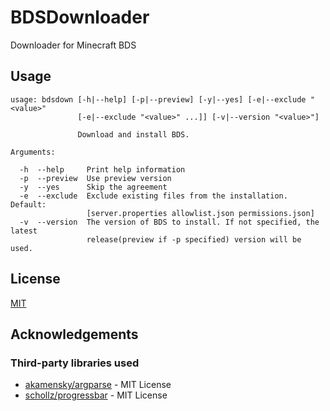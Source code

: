 # BDSDownloader
Downloader for Minecraft BDS

## Usage
```
usage: bdsdown [-h|--help] [-p|--preview] [-y|--yes] [-e|--exclude "<value>"
               [-e|--exclude "<value>" ...]] [-v|--version "<value>"]

               Download and install BDS.

Arguments:

  -h  --help     Print help information
  -p  --preview  Use preview version
  -y  --yes      Skip the agreement
  -e  --exclude  Exclude existing files from the installation. Default:
                 [server.properties allowlist.json permissions.json]
  -v  --version  The version of BDS to install. If not specified, the latest
                 release(preview if -p specified) version will be used.
```

## License

[MIT](https://choosealicense.com/licenses/mit/)

## Acknowledgements

### Third-party libraries used

- [akamensky/argparse](https://github.com/akamensky/argparse) - MIT License
- [schollz/progressbar](https://github.com/schollz/progressbar) - MIT License